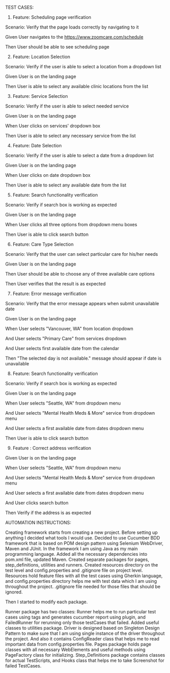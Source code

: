TEST CASES:

1. Feature: Scheduling page verification

Scenario: Verify that the page loads correctly by navigating to it

Given User navigates to the https://www.zoomcare.com/schedule

Then  User should be able to see scheduling page

2. Feature: Location Selection

Scenario: Verify if the user is able to select a location from a dropdown list

Given User is on the landing page

Then  User is able to select any available clinic locations from the list

3. Feature: Service Selection

Scenario: Verify if the user is able to select needed service

Given User is on the landing page

When  User clicks on services' dropdown box

Then  User is able to select any necessary service from the list

4. Feature: Date Selection

Scenario: Verify if the user is able to select a date from a dropdown list

Given User is on the landing page

When  User clicks on date dropdown box

Then  User is able to select any available date from the list

5. Feature: Search functionality verification

Scenario: Verify if search box is working as expected

Given User is on the landing page

When  User clicks all three options from dropdown menu boxes

Then  User is able to click search button


6. Feature: Care Type Selection

Scenario: Verify that the user can select particular care for his/her needs

Given User is on the landing page

Then  User should be able to choose any of three available care options

Then  User verifies that the result is as expected

7. Feature: Error message verification

Scenario: Verify that the error message appears when submit unavailable date

Given User is on the landing page

When User selects "Vancouver, WA" from location dropdown

And User selects "Primary Care" from services dropdown

And   User selects first available date from the calendar

Then  "The selected day is not available." message should appear if date is unavailable


8. Feature: Search functionality verification

Scenario: Verify if search box is working as expected

Given User is on the landing page

When  User selects "Seattle, WA" from dropdown menu

And   User selects "Mental Health Meds & More" service
from dropdown menu

And   User selects a first available date from dates dropdown menu

Then  User is able to click search button


9. Feature : Correct address verification

Given User is on the landing page

When  User selects "Seattle, WA" from dropdown menu

And   User selects "Mental Health Meds & More" service  from dropdown menu

And   User selects a first available date from dates dropdown menu

And   User clicks search button

Then  Verify if the address is as expected



AUTOMATION INSTRUCTIONS:

Creating framework starts from creating a new project. Before setting up anything I decided what tools I would use. Decided to use Cucumber BDD framework that is based on POM design pattern using Selenium WebDriver, Maven and JUnit. In the framework I am using Java as my main programming language.
Added all the necessary dependencies into pom.xml file, updated Maven. Created separate packages for pages, step_definitions, utilities and runners. Created resources directory on the test level and config.properties and .gitignore file on project level. Resources hold feature files with all the test cases using Gherkin language, and config.properties directory helps me with test data which I am using throughout the project. .gitignore file needed for those files that should be ignored.

Then I started to modify each package.

Runner package has two classes: Runner helps me to run particular test cases using tags and generates cucumber report using plugin,  and FailedRunner for rerunning only those testCases that failed.
Added useful classes to utilities package. Driver is designed based on Singleton Design Pattern to make sure that I am using single instance of the driver throughout the project. And also it contains ConfigReader class that helps me to read important data from config.properties file.
Pages package holds page classes with all necessary WebElements and useful methods using PageFactory class for initializing.
Step_Definitions package contains classes for actual TestScripts, and Hooks class that helps me to take Screenshot for failed TestCases. 